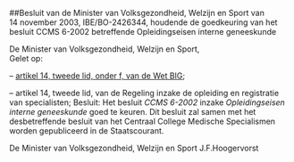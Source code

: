 <meta http-equiv='Content-Type' content='text/html; charset=utf-8' />

##Besluit van de Minister van Volksgezondheid, Welzijn en Sport van 14 november 2003, IBE/BO-2426344, houdende de goedkeuring van het besluit CCMS 6-2002 betreffende Opleidingseisen interne geneeskunde

De Minister van Volksgezondheid, Welzijn en Sport,  
Gelet op:

– [artikel 14, tweede lid, onder f, van de Wet BIG](../../../../../../../../../wet/wet/op/de/beroepen/in/de/individuele/gezondheidszorg/BWBR0006251/README.md);

– artikel 14, tweede lid, van de Regeling inzake de opleiding en registratie van specialisten;
Besluit:     Het besluit *CCMS 6-2002* inzake *Opleidingseisen interne geneeskunde* goed te keuren.     Dit besluit zal samen met het desbetreffende besluit van het Centraal College Medische Specialismen worden gepubliceerd in de Staatscourant.   

De 
Minister van Volksgezondheid, Welzijn en Sport
J.F.Hoogervorst    
